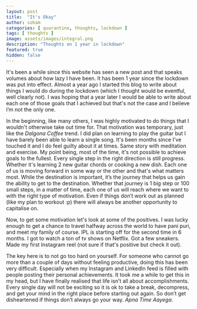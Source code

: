 ```yaml
---
layout: post
title:  "It's Okay"
author: soham
categories: [ quarantine, thoughts, lockdown ]
tags: [ thoughts ]
image: assets/images/integral.png
description: "Thoughts on 1 year in lockdown"
featured: true
hidden: false
---
```


It's been a while since this website has seen a new post and that speaks volumes about how lazy I have been. It has been 1 year since the lockdown was put into effect. Almost a year ago I started this blog to write about things I would do during the lockdown (which I thought would be eventful, well clearly not). I was hoping that a year later I would be able to write about each one of those goals that I achieved but that's not the case and I believe I’m not the only one.

In the beginning, like many others, I was highly motivated to do things that I wouldn't otherwise take out time for. That motivation was temporary, just like the *Dalgona Coffee* trend. I did plan on learning to play the guitar but I have barely been able to learn a single song. It's been months since I've touched it and I do feel guilty about it at times. Same story with meditation and exercise. My point being, most of the time, it's not possible to achieve goals to the fullest. Every single step in the right direction is still progress. Whether it's learning 2 new guitar chords or cooking a new dish. Each one of us is moving forward in some way or the other and that's what matters most. While the destination is important, it’s the journey that helps us gain the ability to get to the destination. Whether that journey is 1 big step or 100 small steps, in a matter of time, each one of us will reach where we want to with the right type of motivation. Even if things don’t work out as planned (like my plan to workout :p) there will always be another opportunity to capitalise on.

Now, to get some motivation let's look at some of the positives. I was lucky enough to get a chance to travel halfway across the world to have pani puri, and meet my family of course. IPL is starting off for the second time in 6 months. I got to watch a ton of tv shows on Netflix. Got a few sneakers. Made my first Instagram reel (not sure if that's positive but check it out).

The key here is to not go too hard on yourself. For someone who cannot go more than a couple of days without feeling productive, doing this has been very difficult. Especially when my Instagram and LinkedIn feed is filled with people posting their personal achievements. It took me a while to get this in my head, but I have finally realised that life isn’t all about accomplishments. Every single day will not be exciting so it is ok to take a break, decompress, and get your mind in the right place before starting out again. So don’t get disheartened if things don’t always go your way. *Apna Time Aayega*.

